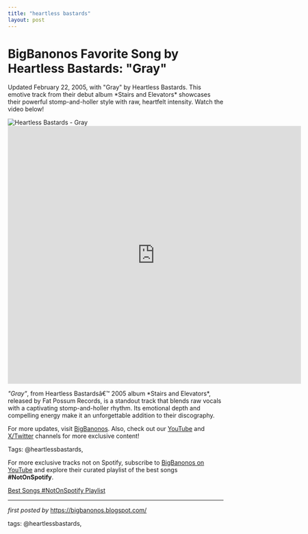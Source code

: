 ```yaml
---
title: "heartless bastards"
layout: post
---
```

<!-- Title of the Post -->
<h1 >BigBanonos Favorite Song by Heartless Bastards: "Gray"</h1> <!-- Introductory Text -->
<p >Updated February 22, 2005, with "Gray" by Heartless Bastards. This emotive track from their debut album *Stairs and Elevators* showcases their powerful stomp-and-holler style with raw, heartfelt intensity. Watch the video below!</p> <!-- Featured Image -->
<div > <img src="https://i.scdn.co/image/ab67616d00001e028379606e09eff9ffed4c48c8" alt="Heartless Bastards - Gray" />
</div> <!-- YouTube Video Embed -->
<div > <iframe width="685" height="601" src="https://www.youtube.com/embed/Ap6Zg1I0YTs" title="Gray" frameborder="0" allow="accelerometer; autoplay; clipboard-write; encrypted-media; gyroscope; picture-in-picture; web-share" referrerpolicy="strict-origin-when-cross-origin" allowfullscreen></iframe>
</div> <!-- Song Information -->
<div > <p><em>"Gray"</em>, from Heartless Bastardsâ€™ 2005 album *Stairs and Elevators*, released by Fat Possum Records, is a standout track that blends raw vocals with a captivating stomp-and-holler rhythm. Its emotional depth and compelling energy make it an unforgettable addition to their discography.</p>
</div> <!-- Footer Links -->
<div > <p>For more updates, visit <a href="https://bigbanonos.blogspot.com/" target="_blank">BigBanonos</a>. Also, check out our <a href="https://www.youtube.com/@BigBanonos" target="_blank">YouTube</a> and <a href="https://x.com/bigbanonos" target="_blank">X/Twitter</a> channels for more exclusive content!</p>
</div> <!-- Tags -->
<p >Tags: @heartlessbastards,</p>


<!--Subscribe and Playlist Links-->
<div>
    <p>For more exclusive tracks not on Spotify, subscribe to <a href="https://www.youtube.com/@BigBanonos" target="_blank">BigBanonos on YouTube</a> and explore their curated playlist of the best songs <strong>#NotOnSpotify</strong>.</p>
    <p><a href="https://www.youtube.com/playlist?list=PLtuNtuTatqI0kFahUCbtbfenC_ET5O_tr" target="_blank">Best Songs #NotOnSpotify Playlist<br /></a></p></div>

<hr />

<p><em>first posted by</em> <a href="https://bigbanonos.blogspot.com/" rel="noopener" target="_new">https://bigbanonos.blogspot.com/</a></p>

<p>tags: @heartlessbastards,</p>

